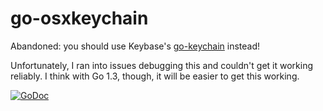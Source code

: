 go-osxkeychain
==============

Abandoned: you should use Keybase's [go-keychain](https://github.com/keybase/go-keychain) instead!

Unfortunately, I ran into issues debugging this and couldn't get it working reliably. I think with Go 1.3, though, it will be easier to get this working.

[![GoDoc](http://godoc.org/github.com/bgentry/go-osxkeychain?status.png)](http://godoc.org/github.com/bgentry/go-osxkeychain)
